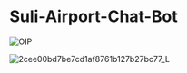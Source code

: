 # Suli-Airport-Chat-Bot

![OIP](https://user-images.githubusercontent.com/95575258/163689676-443b6a3f-ccc0-461f-ae72-6f2894bcd62d.jpg)



![2cee00bd7be7cd1af8761b127b27bc77_L](https://user-images.githubusercontent.com/95575258/163689695-020acc74-2ac2-4407-a2f7-ec38b027734f.jpg)
